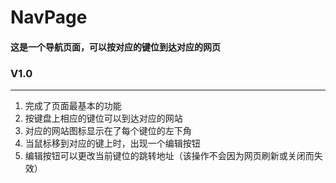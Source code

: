 # NavPage

#### 这是一个导航页面，可以按对应的键位到达对应的网页

### V1.0
---
1. 完成了页面最基本的功能
2. 按键盘上相应的键位可以到达对应的网站
3. 对应的网站图标显示在了每个键位的左下角
4. 当鼠标移到对应的键上时，出现一个编辑按钮
5. 编辑按钮可以更改当前键位的跳转地址（该操作不会因为网页刷新或关闭而失效）